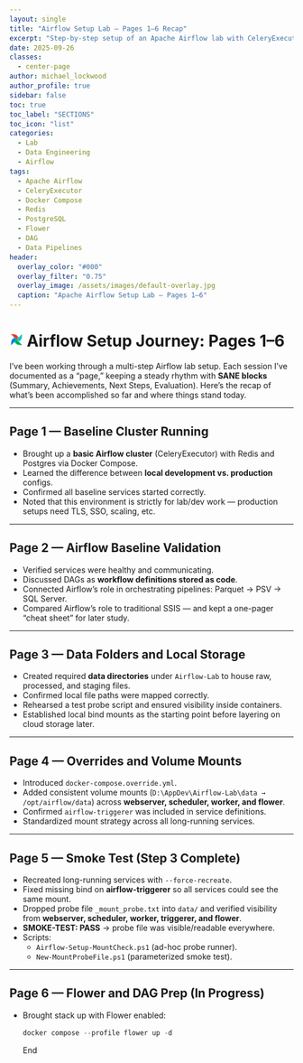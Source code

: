 ```yaml
---
layout: single
title: "Airflow Setup Lab – Pages 1–6 Recap"
excerpt: "Step-by-step setup of an Apache Airflow lab with CeleryExecutor: baseline cluster running, volume mounts, smoke tests, Flower monitoring, and preparation for the first DAG run."
date: 2025-09-26
classes:
  - center-page
author: michael_lockwood
author_profile: true
sidebar: false
toc: true
toc_label: "SECTIONS"
toc_icon: "list"
categories:
  - Lab
  - Data Engineering
  - Airflow
tags:
  - Apache Airflow
  - CeleryExecutor
  - Docker Compose
  - Redis
  - PostgreSQL
  - Flower
  - DAG
  - Data Pipelines
header:
  overlay_color: "#000"
  overlay_filter: "0.75"
  overlay_image: /assets/images/default-overlay.jpg
  caption: "Apache Airflow Setup Lab — Pages 1–6"
---
```


# <img src="/assets/images/airflow-ico.png" alt="Airflow" width="24" height="24"> Airflow Setup Journey: Pages 1–6

I’ve been working through a multi-step Airflow lab setup. Each session I’ve documented as a “page,” keeping a steady rhythm with **SANE blocks** (Summary, Achievements, Next Steps, Evaluation). Here’s the recap of what’s been accomplished so far and where things stand today.

---

## Page 1 — Baseline Cluster Running
- Brought up a **basic Airflow cluster** (CeleryExecutor) with Redis and Postgres via Docker Compose.  
- Learned the difference between **local development vs. production** configs.  
- Confirmed all baseline services started correctly.  
- Noted that this environment is strictly for lab/dev work — production setups need TLS, SSO, scaling, etc.  

---

## Page 2 — Airflow Baseline Validation
- Verified services were healthy and communicating.  
- Discussed DAGs as **workflow definitions stored as code**.  
- Connected Airflow’s role in orchestrating pipelines: Parquet → PSV → SQL Server.  
- Compared Airflow’s role to traditional SSIS — and kept a one-pager “cheat sheet” for later study.  

---

## Page 3 — Data Folders and Local Storage
- Created required **data directories** under `Airflow-Lab` to house raw, processed, and staging files.  
- Confirmed local file paths were mapped correctly.  
- Rehearsed a test probe script and ensured visibility inside containers.  
- Established local bind mounts as the starting point before layering on cloud storage later.  

---

## Page 4 — Overrides and Volume Mounts
- Introduced `docker-compose.override.yml`.  
- Added consistent volume mounts (`D:\AppDev\Airflow-Lab\data → /opt/airflow/data`) across **webserver, scheduler, worker, and flower**.  
- Confirmed `airflow-triggerer` was included in service definitions.  
- Standardized mount strategy across all long-running services.  

---

## Page 5 — Smoke Test (Step 3 Complete)
- Recreated long-running services with `--force-recreate`.  
- Fixed missing bind on **airflow-triggerer** so all services could see the same mount.  
- Dropped probe file `_mount_probe.txt` into `data/` and verified visibility from **webserver, scheduler, worker, triggerer, and flower**.  
- **SMOKE-TEST: PASS** → probe file was visible/readable everywhere.  
- Scripts:  
  - `Airflow-Setup-MountCheck.ps1` (ad-hoc probe runner).  
  - `New-MountProbeFile.ps1` (parameterized smoke test).  

---

## Page 6 — Flower and DAG Prep (In Progress)
- Brought stack up with Flower enabled:  
  ```powershell
  docker compose --profile flower up -d
  ```

  End
